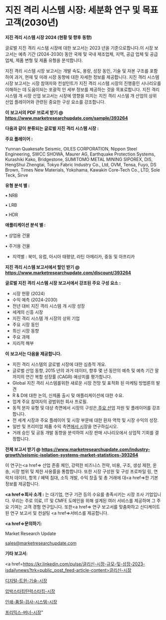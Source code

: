 # 지진 격리 시스템 시장: 세분화 연구 및 목표 고객(2030년)

<strong>지진 격리 시스템 시장 2024 (현황 및 향후 동향)</strong>

글로벌 지진 격리 시스템 시장에 대한 보고서는 2023 년을 기준으로합니다.이 시장 보고서는 예측 기간 (2024-2030) 동안 국제 및 국내 제조업체, 지역, 공급 업체 및 공급 업체, 제품 변형 및 제품 유형을 분석합니다.

지진 격리 시스템 시장 보고서는 개발 속도, 용량, 성장 동인, 기술 및 자본 구조를 포함하여 과거, 현재 및 미래 시장 동향에 대한 자세한 정보를 제공합니다. 지진 격리 시스템 시장 보고서는 시장 참여자와 컨설턴트가 지진 격리 시스템 시장의 진행중인 시나리오를 이해하는 데 도움이되는 포괄적 인 세부 정보를 제공하는 것을 목표로합니다. 지진 격리 시스템 개 시장 산업 보고서는 시장에 영향을 미치는 지진 격리 시스템 개 산업의 상위 산업 플레이어와 관련된 중요한 구성 요소를 강조합니다.



<strong>이 보고서의 PDF 브로셔 받기 @ <a href=https://www.marketresearchupdate.com/sample/393264>https://www.marketresearchupdate.com/sample/393264</a></strong>



<strong>다음과 같이 분류되는 글로벌 지진 격리 시스템 시장 :</strong>



<strong>주요 플레이어 :</strong>

Yunnan Quakesafe Seismic, OILES CORPORATION, Nippon Steel Engineering, SWCC SHOWA, Maurer AG, Earthquake Protection Systems, Kurashiki Kako, Bridgestone, SUMITOMO METAL MINING SIPOREX, DIS, HengShui Zhengtai, Tokyo Fabric Industry Co., Ltd, OVM, Tensa, Fuyo, DS Brown, Times New Materials, Yokohama, Kawakin Core-Tech Co., LTD, Sole Teck, Sirve



<strong>유형 분석 별 :</strong>

• NRB

• LRB

• HDR



<strong>애플리케이션 분석 별 :</strong>

• 상업용 건물

• 주거용 건물

<ul>
  <li>지역별 : 북미, 유럽, 아시아 태평양, 라틴 아메리카, 중동 및 아프리카</li>
</ul>


<strong>지진 격리 시스템 보고서에서 할인 받기 @ <a href=https://www.marketresearchupdate.com/discount/393264>https://www.marketresearchupdate.com/discount/393264</a></strong>



<strong>글로벌 지진 격리 시스템 시장 보고서에서 강조된 주요 구성 요소 :</strong>
<ul>
  <li>시장 현황 (2024)</li>
  <li>수익 예측 (2024-2030)</li>
  <li>전년 대비 지진 격리 시스템 개 시장 성장</li>
  <li>세계의 신흥 시장</li>
  <li>지진 격리 시스템 개 시장의 상위 기업</li>
  <li>주요 시장 동인</li>
  <li>최신 시장 동향</li>
  <li>주요 과제</li>
  <li>지리적 해부</li>
</ul>


<strong>이 보고서는 다음을 제공합니다.</strong>
<ul>
  <li>지진 격리 시스템의 글로벌 시장에 대한 심층적 개요.</li>
  <li>글로벌 산업 동향, 2015 년의 과거 데이터, 향후 몇 년 동안의 예측 및 예측 기간 말까지의 연간 복합 성장률 (CAGR) 예상치를 평가합니다.</li>
  <li>Global 지진 격리 시스템를위한 새로운 시장 전망 및 표적화 된 마케팅 방법론의 발견</li>
  <li>R &amp; D에 대한 논의, 신제품 출시 및 애플리케이션에 대한 수요.</li>
  <li>업계 주요 참여자의 광범위한 회사 프로필.</li>
  <li>동적 분자 유형 및 대상 측면에서 시장의 구성은<a href=> 주요 산</a>업 자원 및 플레이어를 강조합니다.</li>
  <li>전 세계 시장과 주요 플레이어 및 시장 부문에 대한 환자 역학 및 시장 수익의 성장.</li>
  <li>일반 및 프리미엄 제품 수익 측면<a href=>에서 시</a>장을 연구하십시오.</li>
  <li>거래 승인 및 공동 개발 동향을 분석하여 시장 판매 시나리오에서 상업적 기회를 결정합니다.</li>
</ul>



<strong>전체 보고서 받기 @ <a href=https://www.marketresearchupdate.com/industry-growth/seismic-isolation-systems-market-statistices-393264>https://www.marketresearchupdate.com/industry-growth/seismic-isolation-systems-market-statistices-393264</a></strong>

이 연구는<a href=> 산업 존중</a> 체인, 강력한 비즈니스 전략, 비용, 구조, 생성 제한, 운송, 시장 범위 및 제한 사용률을 통합합니다. 또한 시장 구성원 및 구성 프로파일 링, 연락처 데이터, 항목 / 혜택 침대, 소득 개발, 수익 창출 및 총 거래에 대<a href=>한 기본 </a>정보를 제공합니다.



<strong><a href=>회사 소</a>개 :</strong>
는 대기업, 연구 기관 등의 수요를 충족시키는 시장 조사 기업입니다. 우리는 주로 의료, IT 및 CMFE 도메인을 위해 설계된 여러 서비스를 제공하며 그 주요 기여는 고객 경험 연구입니다. 또한<a href=> 연구 보</a>고서를 맞춤화하고 신디케이트 된 연구 보고서 및 컨설팅 <a href=>서비스</a>를 제공합니다.



<strong><a href=>문의하기:</a></strong>

Market Research Update

sales@marketresearchupdate.com



<strong>기타 보고서:</strong>

<a href=https://kr.linkedin.com/pulse/글리신-시장-규모-및-성장-2023-isdailynews?trk=public_post_feed-article-content>글리신-시장</a>

<a href=https://www.linkedin.com/pulse/디지털-트윈-기술-시장-경쟁-분석-및-성장-잠재력-2029-analytics-alchemy-360-analysis/>디지털-트윈-기술-시장</a>

<a href=https://www.linkedin.com/pulse/압박스타킹탄력스타킹-시장-현재-및-미래-성장-2029-data-dive-diaries-24-analysis-9xlmf/>압박스타킹탄력스타킹-시장</a>

<a href=https://www.linkedin.com/pulse/인쇄-품질-검사-시스템-시장-진입-전략-및-위험-평가2029년-survey-spotlight-pro-24-analysis-bstdf/>인쇄-품질-검사-시스템-시장</a>

<a href=https://www.linkedin.com/pulse/프리믹스-버너-시장-경쟁-분석-및-성장-잠재력-2030-survey-spotlight-pro-24-analysis-ndrkf/>프리믹스-버너-시장</a>"
